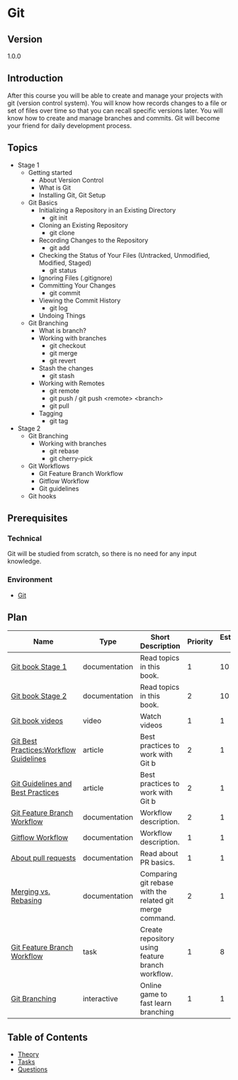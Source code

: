 # Git

## Version

1.0.0

## Introduction

After this course you will be able to create and manage your projects with git (version control system). You will know
how records changes to a file or set of files over time so that you can recall specific versions later. You will know
how to create and manage branches and commits. Git will become your friend for daily development process.

## Topics

* Stage 1
  * Getting started
    * About Version Control
    * What is Git
    * Installing Git, Git Setup
  * Git Basics
    * Initializing a Repository in an Existing Directory
      * git init
    * Cloning an Existing Repository
      * git clone
    * Recording Changes to the Repository
      * git add
    * Checking the Status of Your Files (Untracked, Unmodified, Modified, Staged)
      * git status
    * Ignoring Files (.gitignore)
    * Committing Your Changes
      * git commit
    * Viewing the Commit History
      * git log
    * Undoing Things
  * Git Branching
    * What is branch?
    * Working with branches
      * git checkout
      * git merge
      * git revert
    * Stash the changes
      * git stash
    * Working with Remotes
      * git remote
      * git push / git push \<remote\> \<branch\>
      * git pull
    * Tagging
      * git tag
* Stage 2
  * Git Branching
    * Working with branches
      * git rebase
      * git cherry-pick
  * Git Workflows
    * Git Feature Branch Workflow
    * Gitflow Workflow
    * Git guidelines
  * Git hooks

## Prerequisites

### Technical

Git will be studied from scratch, so there is no need for any input knowledge.

### Environment

* [Git](https://git-scm.com/downloads)

## Plan

| Name                                                                                                               | Type          | Short Description                                        | Priority | Estimation (h) |
| ------------------------------------------------------------------------------------------------------------------ | ------------- | -------------------------------------------------------- | -------- | -------------- |
| [Git book Stage 1](https://git-scm.com/book/en/v2)                                                                 | documentation | Read topics in this book.                                | 1        | 10             |
| [Git book Stage 2](https://git-scm.com/book/en/v2)                                                                 | documentation | Read topics in this book.                                | 2        | 10             |
| [Git book videos](https://git-scm.com/videos)                                                                      | video         | Watch videos                                             | 1        | 1              |
| [Git Best Practices:Workflow Guidelines](https://www.lullabot.com/articles/git-best-practices-workflow-guidelines) | article       | Best practices to work with Git b                        | 2        | 1              |
| [Git Guidelines and Best Practices](https://github.com/Islandora/islandora/wiki/Git-Guidelines-and-Best-Practices) | article       | Best practices to work with Git b                        | 2        | 1              |
| [Git Feature Branch Workflow](https://www.atlassian.com/git/tutorials/comparing-workflows/feature-branch-workflow) | documentation | Workflow description.                                    | 2        | 1              |
| [Gitflow Workflow](https://www.atlassian.com/git/tutorials/comparing-workflows/gitflow-workflow)                   | documentation | Workflow description.                                    | 1        | 1              |
| [About pull requests](https://help.github.com/en/articles/about-pull-requests)                                     | documentation | Read about PR basics.                                    | 1        | 1              |
| [Merging vs. Rebasing](https://www.atlassian.com/git/tutorials/merging-vs-rebasing)                                | documentation | Comparing git rebase with the related git merge command. | 2        | 1              |
| [Git Feature Branch Workflow](./tasks/feature-branch-workflow/readme.md)                                           | task          | Create repository using feature branch workflow.         | 1        | 8              |
| [Git Branching](https://learngitbranching.js.org/)                                                                 | interactive   | Online game to fast learn branching                      | 1        | 1              |

## Table of Contents

* [Theory](./theory/readme.md)
* [Tasks](./tasks/readme.md)
* [Questions](./questions/readme.md)
